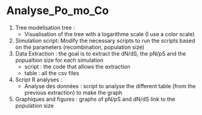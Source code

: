 # Analyse_Po_mo_Co

1. Tree modelisation tree :
   - Visualisation of the tree with a logarithme scale (I use a color scale)
2. Simulation script:
    Modify the necessary scripts to run the scripts based on the parameters (recombination, population size)
3. Data Extraction : the goal is to extract the dN/dS, the pN/pS and the popualtion size for each simulation
   - script : the code that allows the extraction
   - table : all the csv files
4. Script R analyses :
   - Analyse des données : script to analyse the different table (from the previous extraction) to make the graph
5. Graphiques and figures : graphs of pN/pS and dN/dS link to the population size
